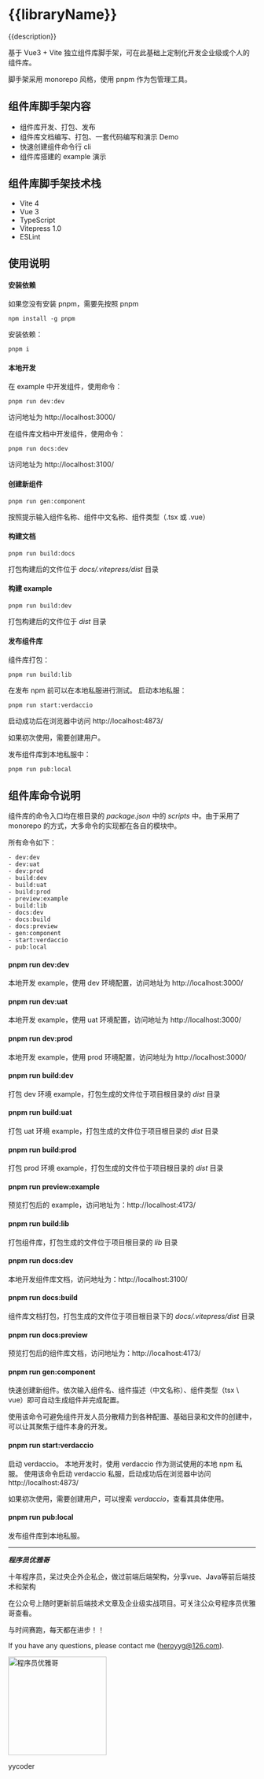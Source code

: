 # {{libraryName}}

{{description}}

基于 Vue3 + Vite 独立组件库脚手架，可在此基础上定制化开发企业级或个人的组件库。

脚手架采用 monorepo 风格，使用 pnpm 作为包管理工具。

## 组件库脚手架内容

- 组件库开发、打包、发布
- 组件库文档编写、打包、一套代码编写和演示 Demo
- 快速创建组件命令行 cli
- 组件库搭建的 example 演示

## 组件库脚手架技术栈

- Vite 4
- Vue 3
- TypeScript
- Vitepress 1.0
- ESLint

## 使用说明

#### 安装依赖

如果您没有安装 pnpm，需要先按照 pnpm

```shell
npm install -g pnpm
```

安装依赖：

```shell
pnpm i
```

#### 本地开发

在 example 中开发组件，使用命令：

```shell
pnpm run dev:dev
```

访问地址为 http://localhost:3000/

在组件库文档中开发组件，使用命令：

```shell
pnpm run docs:dev
```

访问地址为 http://localhost:3100/

#### 创建新组件

```shell
pnpm run gen:component
```
按照提示输入组件名称、组件中文名称、组件类型（.tsx 或 .vue）

#### 构建文档
```shell
pnpm run build:docs
```
打包构建后的文件位于 _docs/.vitepress/dist_ 目录

#### 构建 example
```shell
pnpm run build:dev
```
打包构建后的文件位于 _dist_ 目录

#### 发布组件库

组件库打包：

```shell
pnpm run build:lib
```

在发布 npm 前可以在本地私服进行测试。
启动本地私服：
```shell
pnpm run start:verdaccio
```
启动成功后在浏览器中访问 http://localhost:4873/

如果初次使用，需要创建用户。

发布组件库到本地私服中：
```shell
pnpm run pub:local
```


## 组件库命令说明

组件库的命令入口均在根目录的 _package.json_ 中的 _scripts_ 中。由于采用了 monorepo 的方式，大多命令的实现都在各自的模块中。

所有命令如下：

```
- dev:dev
- dev:uat
- dev:prod
- build:dev
- build:uat
- build:prod
- preview:example
- build:lib
- docs:dev
- docs:build
- docs:preview
- gen:component
- start:verdaccio
- pub:local
```

#### pnpm run dev:dev

本地开发 example，使用 dev 环境配置，访问地址为 http://localhost:3000/

#### pnpm run dev:uat

本地开发 example，使用 uat 环境配置，访问地址为 http://localhost:3000/

#### pnpm run dev:prod

本地开发 example，使用 prod 环境配置，访问地址为 http://localhost:3000/

#### pnpm run build:dev

打包 dev 环境 example，打包生成的文件位于项目根目录的 _dist_ 目录

#### pnpm run build:uat

打包 uat 环境 example，打包生成的文件位于项目根目录的 _dist_ 目录

#### pnpm run build:prod

打包 prod 环境 example，打包生成的文件位于项目根目录的 _dist_ 目录

#### pnpm run preview:example

预览打包后的 example，访问地址为：http://localhost:4173/

#### pnpm run build:lib

打包组件库，打包生成的文件位于项目根目录的 _lib_ 目录

#### pnpm run docs:dev

本地开发组件库文档，访问地址为：http://localhost:3100/

#### pnpm run docs:build

组件库文档打包，打包生成的文件位于项目根目录下的 _docs/.vitepress/dist_ 目录

#### pnpm run docs:preview

预览打包后的组件库文档，访问地址为：http://localhost:4173/

#### pnpm run gen:component

快速创建新组件。依次输入组件名、组件描述（中文名称）、组件类型（tsx \ vue）即可自动生成组件并完成配置。

使用该命令可避免组件开发人员分散精力到各种配置、基础目录和文件的创建中，可以让其聚焦于组件本身的开发。

#### pnpm run start:verdaccio

启动 verdaccio。 本地开发时，使用 verdaccio 作为测试使用的本地 npm 私服。
使用该命令启动 verdaccio 私服，启动成功后在浏览器中访问 http://localhost:4873/

如果初次使用，需要创建用户，可以搜索 _verdaccio_，查看其具体使用。

#### pnpm run pub:local

发布组件库到本地私服。


---
***程序员优雅哥***

十年程序员，呆过央企外企私企，做过前端后端架构，分享vue、Java等前后端技术和架构

在公众号上随时更新前后端技术文章及企业级实战项目。可关注公众号程序员优雅哥查看。

与时间赛跑，每天都在进步！！

If you have any questions, please contact me (heroyyg@126.com).

<img src="https://tva1.sinaimg.cn/large/e6c9d24egy1h5anivz6cmj20ca0c6dgm.jpg" alt="程序员优雅哥" style="width: 200px;" />

yycoder
